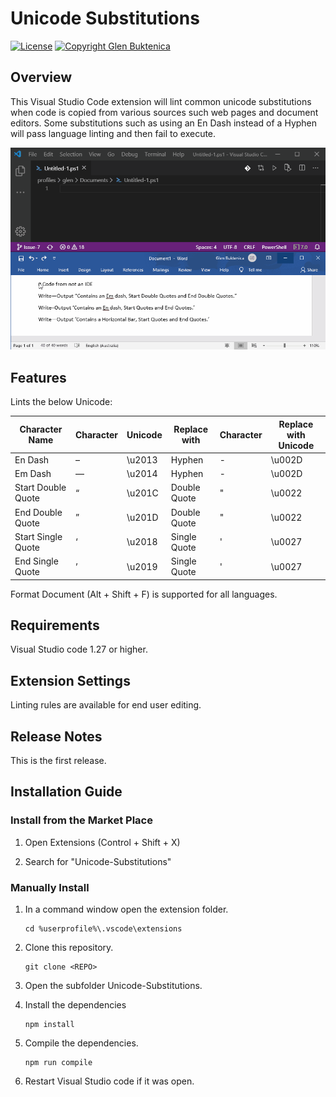 # Unicode Substitutions

[![License](https://img.shields.io/badge/License-MIT-blue.svg)](https://opensource.org/licenses/MIT)
[![Copyright Glen Buktenica](https://img.shields.io/badge/Copyright-Glen_Buktenica-blue.svg)](http://buktenica.com)

## Overview

This Visual Studio Code extension will lint common unicode substitutions when code is copied from various sources such web pages and document editors. Some substitutions such as using an En Dash instead of a Hyphen will pass language linting and then fail to execute.

![Animation](/images/Animation.gif)

## Features

Lints the below Unicode:

| Character Name     | Character | Unicode | Replace with | Character | Replace with Unicode |
| ------------------ | --------- | ------- | ------------ | --------- | -------------------- |
| En Dash            | –         | \\u2013 | Hyphen       | -         | \\u002D              |
| Em Dash            | —         | \\u2014 | Hyphen       | -         | \\u002D              |
| Start Double Quote | “         | \\u201C | Double Quote | "         | \\u0022              |
| End Double Quote   | ”         | \\u201D | Double Quote | "         | \\u0022              |
| Start Single Quote | ‘         | \\u2018 | Single Quote | '         | \\u0027              |
| End Single Quote   | ’         | \\u2019 | Single Quote | '         | \\u0027              |

Format Document (Alt + Shift + F) is supported for all languages.

## Requirements

Visual Studio code 1.27 or higher.

## Extension Settings

Linting rules are available for end user editing.

## Release Notes

This is the first release.

## Installation Guide

### Install from the Market Place

1. Open Extensions (Control + Shift + X)

1. Search for "Unicode-Substitutions"

### Manually Install

1. In a command window open the extension folder.

    ```plaintext
    cd %userprofile%\.vscode\extensions
    ```

1. Clone this repository.

    ```plaintext
    git clone <REPO>
    ```

1. Open the subfolder Unicode-Substitutions.

1. Install the dependencies

    ```plaintext
    npm install
    ```

1. Compile the dependencies.

    ```plaintext
    npm run compile
    ```

1. Restart Visual Studio code if it was open.